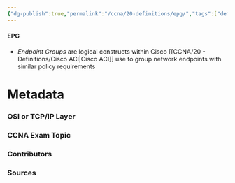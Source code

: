 ```yaml
---
{"dg-publish":true,"permalink":"/ccna/20-definitions/epg/","tags":["defs_ccna"],"created":"2023-11-05T10:55:11.000-08:00","updated":"2023-11-08T13:57:19.377-08:00"}
---
```


#### EPG
- *Endpoint Groups* are logical constructs within Cisco [[CCNA/20 - Definitions/Cisco ACI\|Cisco ACI]] use to group network endpoints with similar policy requirements







# Metadata
### OSI or TCP/IP Layer

### CCNA Exam Topic

### Contributors

### Sources

